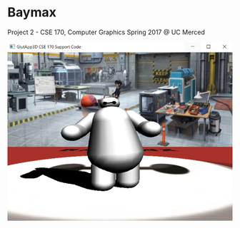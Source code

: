# Baymax
Project 2 - CSE 170, Computer Graphics Spring 2017 @ UC Merced

![](proj1_alten_ai-linh.PNG)
